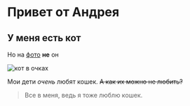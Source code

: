 # Привет от Андрея

## У меня есть кот
Но на [фото](https://koshka.top/uploads/posts/2021-11/1638090901_3-koshka-top-p-kota-v-ochkakh-na-avu-5.jpg) **не** он

![кот в очках](https://koshka.top/uploads/posts/2021-11/1638090901_3-koshka-top-p-kota-v-ochkakh-na-avu-5.jpg)


Мои дети *очень* любят кошек.
~~А как их можно не любить?~~

> Все в меня, ведь я тоже люблю кошек.